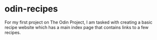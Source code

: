 # odin-recipes

For my first project on The Odin Project, I am tasked with creating a basic recipe website which has a main index page that contains links to a few recipes.
